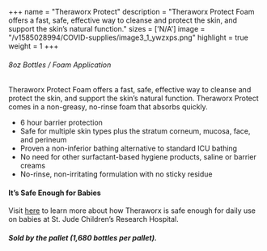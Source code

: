 +++
name = "Theraworx Protect"
description = "Theraworx Protect Foam offers a fast, safe, effective way to cleanse and protect the skin, and support the skin’s natural function."
sizes = ['N/A']
image = "/v1585028994/COVID-supplies/image3_1_ywzxps.png"
highlight = true
weight = 1
+++
###### 8oz Bottles / Foam Application

Theraworx Protect Foam offers a fast, safe, effective way to cleanse and protect the skin, and support the skin’s natural function. Theraworx Protect comes in a non-greasy, no-rinse foam that absorbs quickly.
- <span class="-ml-3">6 hour barrier protection</span>
- <span class="-ml-3">Safe for multiple skin types plus the stratum corneum, mucosa, face, and perineum</span>
- <span class="-ml-3">Proven a non-inferior bathing alternative to standard ICU bathing</span>
- <span class="-ml-3">No need for other surfactant-based hygiene products, saline or barrier creams</span>
- <span class="-ml-3">No-rinse, non-irritating formulation with no sticky residue</span>

#### It’s Safe Enough for Babies

Visit [here](https://tinyurl.com/uqamx7v) to learn more about how Theraworx is safe enough for daily use on babies at St. Jude Children’s Research Hospital.

##### Sold by the pallet (1,680 bottles per pallet).
